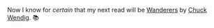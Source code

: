 ---
---

Now I know for *certain* that my next read will be [Wanderers](https://micro.blog/books/9781786182265) by [Chuck Wendig](https://terribleminds.com). 📚
